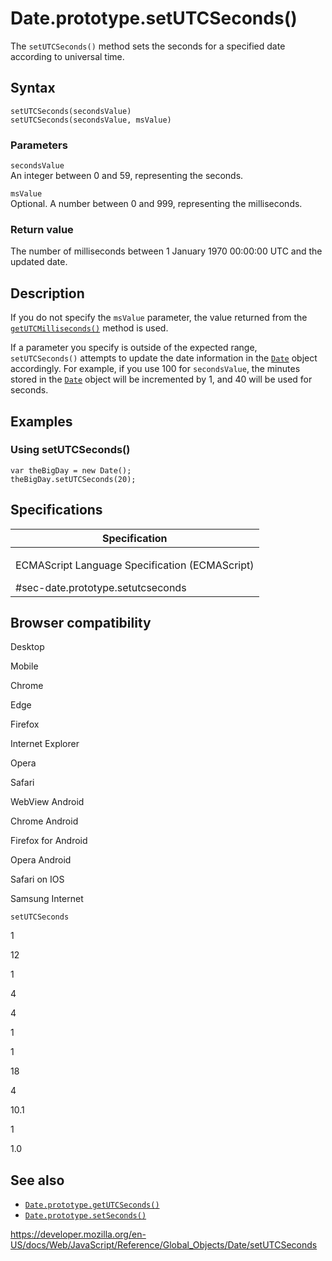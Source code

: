 Date.prototype.setUTCSeconds()
==============================

The `setUTCSeconds()` method sets the seconds for a specified date according to universal time.

Syntax
------

    setUTCSeconds(secondsValue)
    setUTCSeconds(secondsValue, msValue)

### Parameters

`secondsValue`  
An integer between 0 and 59, representing the seconds.

`msValue`  
Optional. A number between 0 and 999, representing the milliseconds.

### Return value

The number of milliseconds between 1 January 1970 00:00:00 UTC and the updated date.

Description
-----------

If you do not specify the `msValue` parameter, the value returned from the [`getUTCMilliseconds()`](getutcmilliseconds) method is used.

If a parameter you specify is outside of the expected range, `setUTCSeconds()` attempts to update the date information in the [`Date`](../date) object accordingly. For example, if you use 100 for `secondsValue`, the minutes stored in the [`Date`](../date) object will be incremented by 1, and 40 will be used for seconds.

Examples
--------

### Using setUTCSeconds()

    var theBigDay = new Date();
    theBigDay.setUTCSeconds(20);

Specifications
--------------

<table><colgroup><col style="width: 100%" /></colgroup><thead><tr class="header"><th>Specification</th></tr></thead><tbody><tr class="odd"><td><p>ECMAScript Language Specification (ECMAScript)<br />
</p><span class="small">#sec-date.prototype.setutcseconds</span></td></tr></tbody></table>

Browser compatibility
---------------------

Desktop

Mobile

Chrome

Edge

Firefox

Internet Explorer

Opera

Safari

WebView Android

Chrome Android

Firefox for Android

Opera Android

Safari on IOS

Samsung Internet

`setUTCSeconds`

1

12

1

4

4

1

1

18

4

10.1

1

1.0

See also
--------

-   [`Date.prototype.getUTCSeconds()`](getutcseconds)
-   [`Date.prototype.setSeconds()`](setseconds)

<a href="https://developer.mozilla.org/en-US/docs/Web/JavaScript/Reference/Global_Objects/Date/setUTCSeconds" class="_attribution-link">https://developer.mozilla.org/en-US/docs/Web/JavaScript/Reference/Global_Objects/Date/setUTCSeconds</a>
